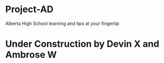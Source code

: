 # Project-AD
Alberta High School learning and tips at your fingertip

# Under Construction by Devin X and Ambrose W
